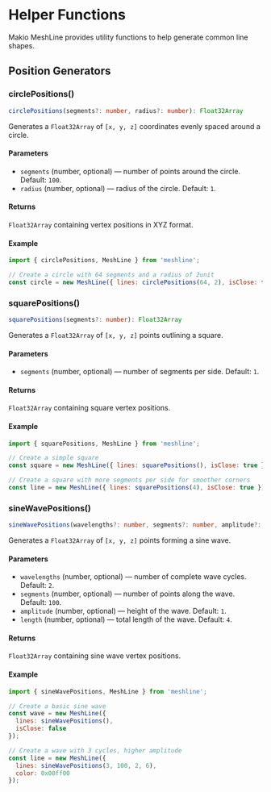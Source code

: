 # Helper Functions

Makio MeshLine provides utility functions to help generate common line shapes.

## Position Generators

### circlePositions()

```ts
circlePositions(segments?: number, radius?: number): Float32Array
```

Generates a `Float32Array` of `[x, y, z]` coordinates evenly spaced around a circle.

#### Parameters

- `segments` (number, optional) — number of points around the circle. Default: `100`.
- `radius` (number, optional) — radius of the circle. Default: `1`.

#### Returns

`Float32Array` containing vertex positions in XYZ format.

#### Example

```javascript
import { circlePositions, MeshLine } from 'meshline';

// Create a circle with 64 segments and a radius of 2unit
const circle = new MeshLine({ lines: circlePositions(64, 2), isClose: true });
```

### squarePositions()

```ts
squarePositions(segments?: number): Float32Array
```

Generates a `Float32Array` of `[x, y, z]` points outlining a square.

#### Parameters

- `segments` (number, optional) — number of segments per side. Default: `1`.

#### Returns

`Float32Array` containing square vertex positions.

#### Example

```javascript
import { squarePositions, MeshLine } from 'meshline';

// Create a simple square
const square = new MeshLine({ lines: squarePositions(), isClose: true });

// Create a square with more segments per side for smoother corners
const line = new MeshLine({ lines: squarePositions(4), isClose: true });
```

### sineWavePositions()

```ts
sineWavePositions(wavelengths?: number, segments?: number, amplitude?: number, length?: number): Float32Array
```

Generates a `Float32Array` of `[x, y, z]` points forming a sine wave.

#### Parameters

- `wavelengths` (number, optional) — number of complete wave cycles. Default: `2`.
- `segments` (number, optional) — number of points along the wave. Default: `100`.
- `amplitude` (number, optional) — height of the wave. Default: `1`.
- `length` (number, optional) — total length of the wave. Default: `4`.

#### Returns

`Float32Array` containing sine wave vertex positions.

#### Example

```javascript
import { sineWavePositions, MeshLine } from 'meshline';

// Create a basic sine wave
const wave = new MeshLine({
  lines: sineWavePositions(),
  isClose: false
});

// Create a wave with 3 cycles, higher amplitude
const line = new MeshLine({
  lines: sineWavePositions(3, 100, 2, 6),
  color: 0x00ff00
});
```
